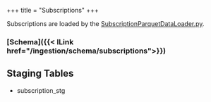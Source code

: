 +++
title = "Subscriptions"
+++

Subscriptions are loaded by the [SubscriptionParquetDataLoader.py](https://www-github3.cisco.com/cxe/cp-asset-data-pipeline/blob/master/glue/cp-asset-data-import-job/csco/dp/job/SubscriptionParquetDataLoader.py).

### [Schema]({{< ILink href="/ingestion/schema/subscriptions">}})

## Staging Tables
- subscription_stg
